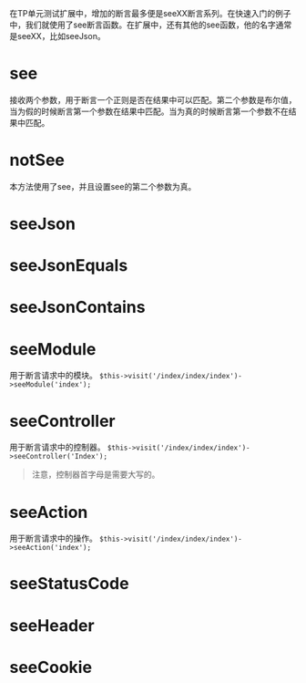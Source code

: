 在TP单元测试扩展中，增加的断言最多便是seeXX断言系列。在快速入门的例子中，我们就使用了see断言函数。在扩展中，还有其他的see函数，他的名字通常是seeXX，比如seeJson。

# see
接收两个参数，用于断言一个正则是否在结果中可以匹配。第二个参数是布尔值，当为假的时候断言第一个参数在结果中匹配。当为真的时候断言第一个参数不在结果中匹配。
# notSee
本方法使用了see，并且设置see的第二个参数为真。
# seeJson
# seeJsonEquals
# seeJsonContains
# seeModule
用于断言请求中的模块。
`$this->visit('/index/index/index')->seeModule('index');`

# seeController
用于断言请求中的控制器。
`$this->visit('/index/index/index')->seeController('Index');`
>注意，控制器首字母是需要大写的。

# seeAction
用于断言请求中的操作。
`$this->visit('/index/index/index')->seeAction('index');`

# seeStatusCode
# seeHeader
# seeCookie